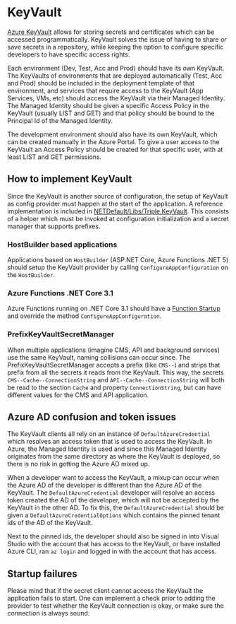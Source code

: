 # KeyVault

[Azure KeyVault](https://azure.microsoft.com/en-us/services/key-vault/#product-overview) allows for storing secrets and certificates which can be accessed programmatically. KeyVault solves the issue of having to share or save secrets in a repository, while keeping the option to configure specific developers to have specific access rights.

Each environment (Dev, Test, Acc and Prod) should have its own KeyVault. The KeyVaults of environments that are deployed automatically (Test, Acc and Prod) should be included in the deployment template of that environment, and services that require access to the KeyVault (App Services, VMs, etc) should access the KeyVault via their Managed Identity. The Managed Identity should be given a specific Access Policy in the KeyVault (usually LIST and GET) and that policy should be bound to the Principal Id of the Managed Identity.

The development environment should also have its own KeyVault, which can be created manually in the Azure Portal. To give a user access to the KeyVault an Access Policy should be created for that specific user, with at least LIST and GET permissions. 

## How to implement KeyVault

Since the KeyVault is another source of configuration, the setup of KeyVault as config provider must happen at the start of the application. A reference implementation is included in [NETDefault/Libs/Triple.KeyVault](https://github.com/wearetriple/dotnet-defaults/tree/keyvault/NETDefault/Libs/Triple.KeyVault). This consists of a helper which must be invoked at configuration initialization and a secret manager that supports prefixes.

### HostBuilder based applications

Applications based on `HostBuilder` (ASP.NET Core, Azure Functions .NET 5) should setup the KeyVault provider by calling `ConfigureAppConfiguration` on the `HostBuilder`.

### Azure Functions .NET Core 3.1

Azure Functions running on .NET Core 3.1 should have a [Function Startup](https://docs.microsoft.com/en-us/azure/azure-functions/functions-dotnet-dependency-injection) and override the method `ConfigureAppConfiguration`. 

### PrefixKeyVaultSecretManager

When multiple applications (imagine CMS, API and background services) use the same KeyVault, naming collisions can occur since. The PrefixKeyVaultSecretManager accepts a prefix (like `CMS--`) and strips that prefix from all the secrets it reads from the KeyVault. This way, the secrets `CMS--Cache--ConnectionString` and `API--Cache--ConnectionString` will both be read to the section `Cache` and property `ConnectionString`, but can have different values for the CMS and API application.

## Azure AD confusion and token issues

The KeyVault clients all rely on an instance of `DefaultAzureCredential` which resolves an access token that is used to access the KeyVault. In Azure, the Managed Identity is used and since this Managed Identity originates from the same directory as where the KeyVault is deployed, so there is no risk in getting the Azure AD mixed up.

When a developer want to access the KeyVault, a mixup can occur when the Azure AD of the developer is different than the Azure AD of the KeyVault. The `DefaultAzureCredential` developer will resolve an access token created the AD of the developer, which will not be accepted by the KeyVault in the other AD. To fix this, the `DefaultAzureCredential` should be given a `DefaultAzureCredentialOptions` which contains the pinned tenant ids of the AD of the KeyVault.

Next to the pinned ids, the developer should also be signed in into Visual Studio with the account that has access to the KeyVault, or have installed Azure CLI, ran `az login` and logged in with the account that has access.

## Startup failures

Please mind that if the secret client cannot access the KeyVault the application fails to start. One can implement a check prior to adding the provider to test whether the KeyVault connection is okay, or make sure the connection is always sound.
